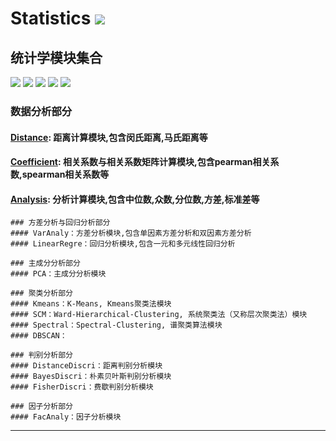 # **Statistics** [![](https://gitee.com/tyoui/logo/raw/master/logo/photolog.png)][1]

## 统计学模块集合
[![](https://img.shields.io/badge/个人网站-jtyoui-yellow.com.svg)][1]
[![](https://img.shields.io/badge/Python-3.6-green.svg)]()
[![](https://img.shields.io/badge/BlogWeb-Tyoui-bule.svg)][1]
[![](https://img.shields.io/badge/Email-jtyoui@qq.com-red.svg)]()
[![](https://img.shields.io/badge/统计学-Statistics-black.svg)]()

### **数据分析部分**
#### [Distance](https://github.com/jtyoui/Jtyoui/tree/master/jtyoui/statistics/distance): 距离计算模块,包含闵氏距离,马氏距离等
#### [Coefficient](https://github.com/jtyoui/Jtyoui/tree/master/jtyoui/statistics/coefficient): 相关系数与相关系数矩阵计算模块,包含pearman相关系数,spearman相关系数等
#### [Analysis](https://github.com/jtyoui/Jtyoui/tree/master/jtyoui/statistics/analysis): 分析计算模块,包含中位数,众数,分位数,方差,标准差等

    ### 方差分析与回归分析部分
    #### VarAnaly：方差分析模块,包含单因素方差分析和双因素方差分析
    #### LinearRegre：回归分析模块,包含一元和多元线性回归分析

    ### 主成分分析部分
    #### PCA：主成分分析模块
    
    ### 聚类分析部分
    #### Kmeans：K-Means, Kmeans聚类法模块
    #### SCM：Ward-Hierarchical-Clustering, 系统聚类法（又称层次聚类法）模块 
    #### Spectral：Spectral-Clustering, 谱聚类算法模块
    #### DBSCAN：
    
    ### 判别分析部分
    #### DistanceDiscri：距离判别分析模块
    #### BayesDiscri：朴素贝叶斯判别分析模块
    #### FisherDiscri：费歇判别分析模块
    
    ### 因子分析部分
    #### FacAnaly：因子分析模块


***
[1]: https://blog.jtyoui.com